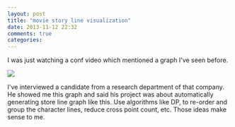 ```yaml
---
layout: post
title: "movie story line visualization"
date: 2013-11-12 22:32
comments: true
categories: 
---
```


I was just watching a conf video which mentioned a graph I've seen before.

![](http://imgs.xkcd.com/comics/movie_narrative_charts.png)

I've interviewed a candidate from a research department of that company. He showed me this graph and said his project was about automatically generating store line graph like this. Use algorithms like DP, to re-order and group the character lines, reduce cross point count, etc. Those ideas make sense to me.
